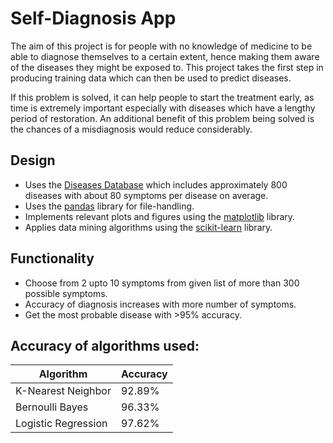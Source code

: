 # Self-Diagnosis App
The aim of this project is for people with no knowledge of medicine to be able to diagnose themselves to a certain extent, hence making them aware of the diseases they might be exposed to. This project takes the first step in producing training data which can then be used to predict diseases. 

If this problem is solved, it can help people to start the treatment early, as time is extremely important especially with diseases which have a lengthy period of restoration. An additional benefit of this problem being solved is the chances of a misdiagnosis would reduce considerably. 

## Design
* Uses the [Diseases Database](https://www.kaggle.com/datasets/hagari/disease-and-their-symptoms) which includes approximately 800 diseases with about 80 symptoms per disease on average.
* Uses the [pandas](https://pandas.pydata.org/) library for file-handling. 
* Implements relevant plots and figures using the [matplotlib](https://matplotlib.org/) library.
* Applies data mining algorithms using the [scikit-learn](https://scikit-learn.org/stable/) library.  

## Functionality
* Choose from 2 upto 10 symptoms from given list of more than 300 possible symptoms.
* Accuracy of diagnosis increases with more number of symptoms.
* Get the most probable disease with >95% accuracy. 

## Accuracy of algorithms used:

| Algorithm  | Accuracy |
| ------------- | ------------- |
| K-Nearest Neighbor  | 92.89%  |
| Bernoulli Bayes  | 96.33%  |
| Logistic Regression  | 97.62%  |



